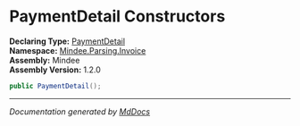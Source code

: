 ﻿<!--  
  <auto-generated>   
    The contents of this file were generated by a tool.  
    Changes to this file may be list if the file is regenerated  
  </auto-generated>   
-->

# PaymentDetail Constructors

**Declaring Type:** [PaymentDetail](../index.md)  
**Namespace:** [Mindee.Parsing.Invoice](../../index.md)  
**Assembly:** Mindee  
**Assembly Version:** 1.2.0

```csharp
public PaymentDetail();
```
___

*Documentation generated by [MdDocs](https://github.com/ap0llo/mddocs)*
